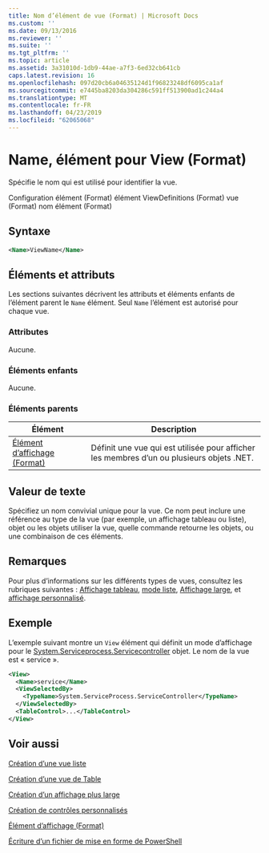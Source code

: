 ```yaml
---
title: Nom d’élément de vue (Format) | Microsoft Docs
ms.custom: ''
ms.date: 09/13/2016
ms.reviewer: ''
ms.suite: ''
ms.tgt_pltfrm: ''
ms.topic: article
ms.assetid: 3a31010d-1db9-44ae-a7f3-6ed32cb641cb
caps.latest.revision: 16
ms.openlocfilehash: 097d20cb6a04635124d1f96823248df6095ca1af
ms.sourcegitcommit: e7445ba8203da304286c591ff513900ad1c244a4
ms.translationtype: MT
ms.contentlocale: fr-FR
ms.lasthandoff: 04/23/2019
ms.locfileid: "62065068"
---
```

# <a name="name-element-for-view-format"></a>Name, élément pour View (Format)

Spécifie le nom qui est utilisé pour identifier la vue.

Configuration élément (Format) élément ViewDefinitions (Format) vue (Format) nom élément (Format)

## <a name="syntax"></a>Syntaxe

```xml
<Name>ViewName</Name>
```

## <a name="attributes-and-elements"></a>Éléments et attributs

Les sections suivantes décrivent les attributs et éléments enfants de l’élément parent le `Name` élément. Seul `Name` l’élément est autorisé pour chaque vue.

### <a name="attributes"></a>Attributes

Aucune.

### <a name="child-elements"></a>Éléments enfants

Aucune.

### <a name="parent-elements"></a>Éléments parents

|Élément|Description|
|-------------|-----------------|
|[Élément d’affichage (Format)](./view-element-format.md)|Définit une vue qui est utilisée pour afficher les membres d’un ou plusieurs objets .NET.|

## <a name="text-value"></a>Valeur de texte

Spécifiez un nom convivial unique pour la vue. Ce nom peut inclure une référence au type de la vue (par exemple, un affichage tableau ou liste), objet ou les objets utiliser la vue, quelle commande retourne les objets, ou une combinaison de ces éléments.

## <a name="remarks"></a>Remarques

Pour plus d’informations sur les différents types de vues, consultez les rubriques suivantes : [Affichage tableau](./creating-a-table-view.md), [mode liste](./creating-a-list-view.md), [Affichage large](./creating-a-wide-view.md), et [affichage personnalisé](./creating-custom-controls.md).

## <a name="example"></a>Exemple

L’exemple suivant montre un `View` élément qui définit un mode d’affichage pour le [System.Serviceprocess.Servicecontroller](/dotnet/api/System.ServiceProcess.ServiceController) objet. Le nom de la vue est « service ».

```xml
<View>
  <Name>service</Name>
  <ViewSelectedBy>
    <TypeName>System.ServiceProcess.ServiceController</TypeName>
  </ViewSelectedBy>
  <TableControl>...</TableControl>
</View>

```

## <a name="see-also"></a>Voir aussi

[Création d’une vue liste](./creating-a-list-view.md)

[Création d’une vue de Table](./creating-a-table-view.md)

[Création d’un affichage plus large](./creating-a-wide-view.md)

[Création de contrôles personnalisés](./creating-custom-controls.md)

[Élément d’affichage (Format)](./view-element-format.md)

[Écriture d’un fichier de mise en forme de PowerShell](./writing-a-powershell-formatting-file.md)
